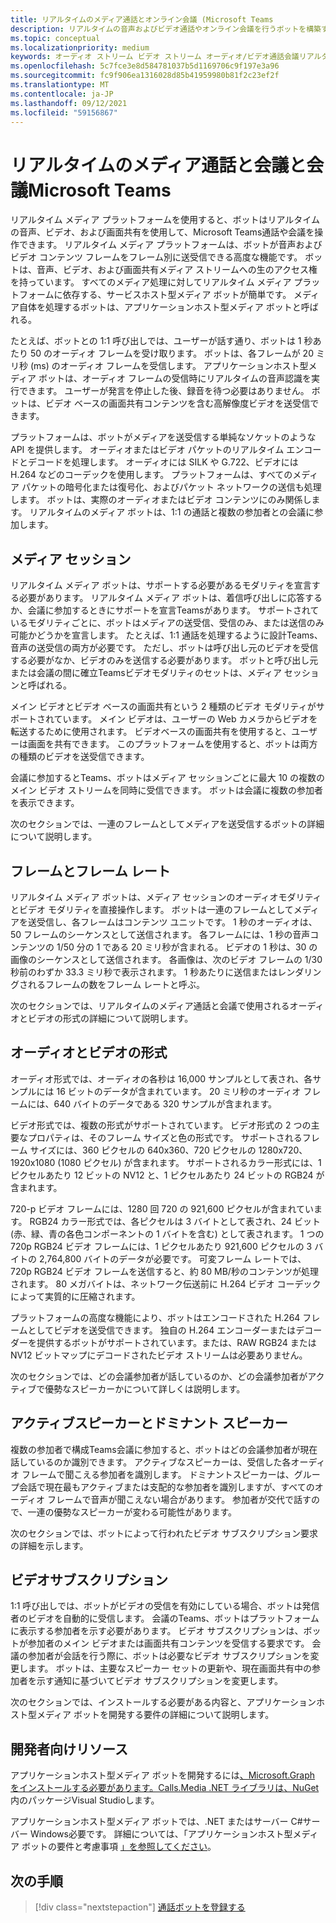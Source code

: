 ```yaml
---
title: リアルタイムのメディア通話とオンライン会議 (Microsoft Teams
description: リアルタイムの音声およびビデオ通話やオンライン会議を行うボットを構築する上での重要な概念を理解します。
ms.topic: conceptual
ms.localizationpriority: medium
keywords: オーディオ ストリーム ビデオ ストリーム オーディオ/ビデオ通話会議リアルタイム メディア アプリケーションホスト型メディア サービスホスト型メディア
ms.openlocfilehash: 5c7fce3e8d584781037b5d1169706c9f197e3a96
ms.sourcegitcommit: fc9f906ea1316028d85b41959980b81f2c23ef2f
ms.translationtype: MT
ms.contentlocale: ja-JP
ms.lasthandoff: 09/12/2021
ms.locfileid: "59156867"
---
```

# <a name="real-time-media-calls-and-meetings-with-microsoft-teams"></a>リアルタイムのメディア通話と会議と会議Microsoft Teams

リアルタイム メディア プラットフォームを使用すると、ボットはリアルタイムの音声、ビデオ、および画面共有を使用して、Microsoft Teams通話や会議を操作できます。 リアルタイム メディア プラットフォームは、ボットが音声およびビデオ コンテンツ フレームをフレーム別に送受信できる高度な機能です。 ボットは、音声、ビデオ、および画面共有メディア ストリームへの生のアクセス権を持っています。 すべてのメディア処理に対してリアルタイム メディア プラットフォームに依存する、サービスホスト型メディア ボットが簡単です。 メディア自体を処理するボットは、アプリケーションホスト型メディア ボットと呼ばれる。

たとえば、ボットとの 1:1 呼び出しでは、ユーザーが話す通り、ボットは 1 秒あたり 50 のオーディオ フレームを受け取ります。 ボットは、各フレームが 20 ミリ秒 (ms) のオーディオ フレームを受信します。 アプリケーションホスト型メディア ボットは、オーディオ フレームの受信時にリアルタイムの音声認識を実行できます。 ユーザーが発言を停止した後、録音を待つ必要はありません。 ボットは、ビデオ ベースの画面共有コンテンツを含む高解像度ビデオを送受信できます。

プラットフォームは、ボットがメディアを送受信する単純なソケットのような API を提供します。 オーディオまたはビデオ パケットのリアルタイム エンコードとデコードを処理します。 オーディオには SILK や G.722、ビデオには H.264 などのコーデックを使用します。 プラットフォームは、すべてのメディア パケットの暗号化または復号化、およびパケット ネットワークの送信も処理します。 ボットは、実際のオーディオまたはビデオ コンテンツにのみ関係します。 リアルタイムのメディア ボットは、1:1 の通話と複数の参加者との会議に参加します。

## <a name="media-session"></a>メディア セッション

リアルタイム メディア ボットは、サポートする必要があるモダリティを宣言する必要があります。 リアルタイム メディア ボットは、着信呼び出しに応答するか、会議に参加するときにサポートを宣言Teamsがあります。 サポートされているモダリティごとに、ボットはメディアの送受信、受信のみ、または送信のみ可能かどうかを宣言します。 たとえば、1:1 通話を処理するように設計Teams、音声の送受信の両方が必要です。 ただし、ボットは呼び出し元のビデオを受信する必要がなか、ビデオのみを送信する必要があります。 ボットと呼び出し元または会議の間に確立Teamsビデオモダリティのセットは、メディア セッションと呼ばれる。

メイン ビデオとビデオ ベースの画面共有という 2 種類のビデオ モダリティがサポートされています。 メイン ビデオは、ユーザーの Web カメラからビデオを転送するために使用されます。 ビデオベースの画面共有を使用すると、ユーザーは画面を共有できます。 このプラットフォームを使用すると、ボットは両方の種類のビデオを送受信できます。

会議に参加するとTeams、ボットはメディア セッションごとに最大 10 の複数のメイン ビデオ ストリームを同時に受信できます。 ボットは会議に複数の参加者を表示できます。

次のセクションでは、一連のフレームとしてメディアを送受信するボットの詳細について説明します。

## <a name="frames-and-frame-rate"></a>フレームとフレーム レート

リアルタイム メディア ボットは、メディア セッションのオーディオモダリティとビデオ モダリティを直接操作します。 ボットは一連のフレームとしてメディアを送受信し、各フレームはコンテンツ ユニットです。 1 秒のオーディオは、50 フレームのシーケンスとして送信されます。 各フレームには、1 秒の音声コンテンツの 1/50 分の 1 である 20 ミリ秒が含まれる。 ビデオの 1 秒は、30 の画像のシーケンスとして送信されます。 各画像は、次のビデオ フレームの 1/30 秒前のわずか 33.3 ミリ秒で表示されます。 1 秒あたりに送信またはレンダリングされるフレームの数をフレーム レートと呼ぶ。

次のセクションでは、リアルタイムのメディア通話と会議で使用されるオーディオとビデオの形式の詳細について説明します。

## <a name="audio-and-video-format"></a>オーディオとビデオの形式

オーディオ形式では、オーディオの各秒は 16,000 サンプルとして表され、各サンプルには 16 ビットのデータが含まれています。 20 ミリ秒のオーディオ フレームには、640 バイトのデータである 320 サンプルが含まれます。

ビデオ形式では、複数の形式がサポートされています。 ビデオ形式の 2 つの主要なプロパティは、そのフレーム サイズと色の形式です。 サポートされるフレーム サイズには、360 ピクセルの 640x360、720 ピクセルの 1280x720、1920x1080 (1080 ピクセル) が含まれます。 サポートされるカラー形式には、1 ピクセルあたり 12 ビットの NV12 と、1 ピクセルあたり 24 ビットの RGB24 が含まれます。

720-p ビデオ フレームには、1280 回 720 の 921,600 ピクセルが含まれています。 RGB24 カラー形式では、各ピクセルは 3 バイトとして表され、24 ビット (赤、緑、青の各色コンポーネントの 1 バイトを含む) として表されます。 1 つの 720p RGB24 ビデオ フレームには、1 ピクセルあたり 921,600 ピクセルの 3 バイトの 2,764,800 バイトのデータが必要です。 可変フレーム レートでは、720p RGB24 ビデオ フレームを送信すると、約 80 MB/秒のコンテンツが処理されます。 80 メガバイトは、ネットワーク伝送前に H.264 ビデオ コーデックによって実質的に圧縮されます。

プラットフォームの高度な機能により、ボットはエンコードされた H.264 フレームとしてビデオを送受信できます。 独自の H.264 エンコーダーまたはデコーダーを提供するボットがサポートされています。または、RAW RGB24 または NV12 ビットマップにデコードされたビデオ ストリームは必要ありません。

次のセクションでは、どの会議参加者が話しているのか、どの会議参加者がアクティブで優勢なスピーカーかについて詳しくは説明します。

## <a name="active-and-dominant-speakers"></a>アクティブスピーカーとドミナント スピーカー

複数の参加者で構成Teams会議に参加すると、ボットはどの会議参加者が現在話しているのか識別できます。 アクティブなスピーカーは、受信した各オーディオ フレームで聞こえる参加者を識別します。 ドミナントスピーカーは、グループ会話で現在最もアクティブまたは支配的な参加者を識別しますが、すべてのオーディオ フレームで音声が聞こえない場合があります。 参加者が交代で話すので、一連の優勢なスピーカーが変わる可能性があります。

次のセクションでは、ボットによって行われたビデオ サブスクリプション要求の詳細を示します。

## <a name="video-subscription"></a>ビデオサブスクリプション

1:1 呼び出しでは、ボットがビデオの受信を有効にしている場合、ボットは発信者のビデオを自動的に受信します。 会議のTeams、ボットはプラットフォームに表示する参加者を示す必要があります。 ビデオ サブスクリプションは、ボットが参加者のメイン ビデオまたは画面共有コンテンツを受信する要求です。 会議の参加者が会話を行う際に、ボットは必要なビデオ サブスクリプションを変更します。 ボットは、主要なスピーカー セットの更新や、現在画面共有中の参加者を示す通知に基づいてビデオ サブスクリプションを変更します。

次のセクションでは、インストールする必要がある内容と、アプリケーションホスト型メディア ボットを開発する要件の詳細について説明します。

## <a name="developer-resources"></a>開発者向けリソース

アプリケーションホスト型メディア ボットを開発するには[、Microsoft.Graph をインストールする必要があります。Calls.Media .NET ライブラリは、NuGet](https://www.nuget.org/packages/Microsoft.Graph.Communications.Calls.Media/)内のパッケージVisual Studioします。

アプリケーションホスト型メディア ボットでは、.NET またはサーバー C#サーバー Windows必要です。 詳細については、「アプリケーションホスト型メディア ボットの要件と考慮事項 [」を参照してください](requirements-considerations-application-hosted-media-bots.md#c-or-net-and-windows-server-for-development)。

## <a name="next-step"></a>次の手順

> [!div class="nextstepaction"]
> [通話ボットを登録する](~/bots/calls-and-meetings/registering-calling-bot.md)
